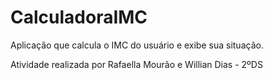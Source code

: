 # CalculadoraIMC
Aplicação que calcula o IMC do usuário e exibe sua situação.

Atividade realizada por Rafaella Mourão e Willian Dias - 2ºDS
